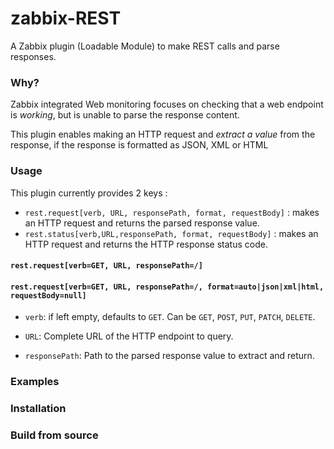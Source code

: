 # zabbix-REST

A Zabbix plugin (Loadable Module) to make REST calls and parse responses.


### Why?

Zabbix integrated Web monitoring focuses on checking that a web endpoint is _working_, but is unable to parse the response content.

This plugin enables making an HTTP request and _extract a value_ from the response, if the response is formatted as JSON, XML or HTML


### Usage
This plugin currently provides 2 keys :


* `rest.request[verb, URL, responsePath, format, requestBody]` : makes an HTTP request and returns the parsed response value. 
* `rest.status[verb,URL,responsePath, format, requestBody]` : makes an HTTP request and returns the HTTP response status code.

#### `rest.request[verb=GET, URL, responsePath=/]`



#### `rest.request[verb=GET, URL, responsePath=/, format=auto|json|xml|html, requestBody=null]`

* `verb`: if left empty, defaults to `GET`. Can be `GET`, `POST`, `PUT`, `PATCH`, `DELETE`.

* `URL`: Complete URL of the HTTP endpoint to query.
* `responsePath`: Path to the parsed response value to extract and return.


### Examples



### Installation


### Build from source

